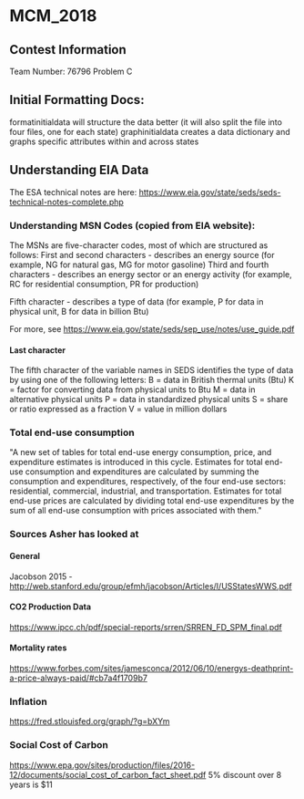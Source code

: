 # MCM_2018

## Contest Information
Team Number: 76796
Problem C

## Initial Formatting Docs:
formatinitialdata will structure the data better (it will also split the file into four files, one for each state)
graphinitialdata creates a data dictionary and graphs specific attributes within and across states

## Understanding EIA Data

The ESA technical notes are here: https://www.eia.gov/state/seds/seds-technical-notes-complete.php

### Understanding MSN Codes (copied from EIA website):
The MSNs are five-character codes, most of which are structured as follows:
First and second characters - describes an energy source (for example, NG for natural gas, MG for motor gasoline)
Third and fourth characters - describes an energy sector or an energy activity (for example, RC for residential consumption, PR for production)

Fifth character - describes a type of data (for example, P for data in physical unit, B for data in billion Btu)

For more, see https://www.eia.gov/state/seds/sep_use/notes/use_guide.pdf

#### Last character
The fifth character of the variable names in SEDS identifies the type of data by
using one of the following letters:
B = data in British thermal units (Btu)
K = factor for converting data from physical units to Btu
M = data in alternative physical units
P = data in standardized physical units
S = share or ratio expressed as a fraction
V = value in million dollars

### Total end-use consumption
"A new set of tables for total end-use energy consumption, price, and expenditure estimates is introduced in this cycle. Estimates for total end-use consumption and expenditures are calculated by summing the consumption and expenditures, respectively, of the four end-use sectors: residential, commercial, industrial, and transportation. Estimates for total end-use prices are calculated by dividing total end-use expenditures by the sum of all end-use consumption with prices associated with them."

### Sources Asher has looked at

#### General
Jacobson 2015 - http://web.stanford.edu/group/efmh/jacobson/Articles/I/USStatesWWS.pdf

#### CO2 Production Data
https://www.ipcc.ch/pdf/special-reports/srren/SRREN_FD_SPM_final.pdf
#### Mortality rates
https://www.forbes.com/sites/jamesconca/2012/06/10/energys-deathprint-a-price-always-paid/#cb7a4f1709b7
### Inflation
https://fred.stlouisfed.org/graph/?g=bXYm
### Social Cost of Carbon
https://www.epa.gov/sites/production/files/2016-12/documents/social_cost_of_carbon_fact_sheet.pdf
5% discount over 8 years is $11
